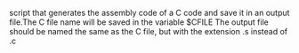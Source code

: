 script that generates the assembly code of a C code and save it in an output file.The C file name will be saved in the variable $CFILE The output file should be named the same as the C file, but with the extension .s instead of .c
